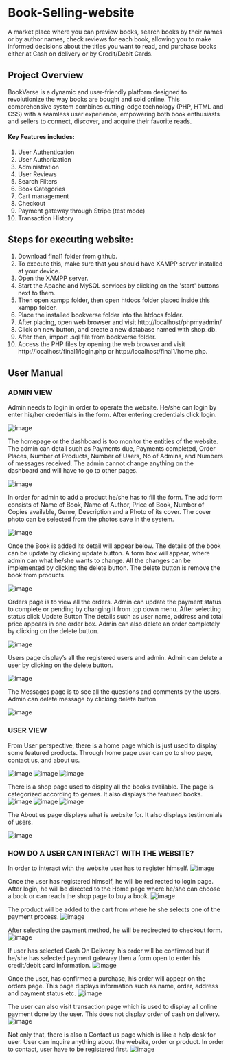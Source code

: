 # Book-Selling-website
A market place where you can preview books, search books by their names or by author names, check reviews for each book, allowing you to make informed decisions about the titles you want to read, and purchase books either at Cash on delivery or by Credit/Debit Cards.

## Project Overview
BookVerse is a dynamic and user-friendly platform designed to revolutionize the way books are bought and sold online. This comprehensive system combines cutting-edge technology (PHP, HTML and CSS) with a seamless user experience, empowering both book enthusiasts and sellers to connect, discover, and acquire their favorite reads.
#### Key Features includes:
1. User Authentication
2. User Authorization
3. Administration
4. User Reviews
5. Search Filters
6. Book Categories
7. Cart management
8. Checkout
9. Payment gateway through Stripe (test mode)
10. Transaction History

## Steps for executing website:
1. Download final1 folder from github.
2. To execute this, make sure that you should have XAMPP server installed at your device.
3. Open the XAMPP server.
4. Start the Apache and MySQL services by clicking on the 'start' buttons next to them.
5. Then open xampp folder, then open htdocs folder placed inside this xampp folder.
6. Place the installed bookverse folder into the htdocs folder.
7. After placing, open web browser and visit http://localhost/phpmyadmin/
8. Click on new button, and create a new database named with shop_db.
9. After then, import .sql file from bookverse folder.
10. Access the PHP files by opening the web browser and visit http://localhost/final1/login.php or http://localhost/final1/home.php.

## User Manual
### ADMIN VIEW 

Admin needs to login in order to operate the website.
He/she can login by enter his/her credentials in the form.
After entering credentials click login.

![image](https://github.com/FarihaArif/Book-Selling-website/assets/114657374/e389b330-e752-4833-9126-60985a6c6932)

The homepage or the dashboard is too monitor the entities of the website.
The admin can detail such as Payments due, Payments completed, Order Places, Number of Products, Number of Users, No of Admins, and Numbers of messages received. The admin cannot change anything on the dashboard and will have to go to other pages.

![image](https://github.com/FarihaArif/Book-Selling-website/assets/114657374/6fe72e53-1e3c-468d-a04b-661f11250ca2)

In order for admin to add a product he/she has to fill the form.
The add form consists of Name of Book, Name of Author, Price of Book, Number of Copies available, Genre, Description and a Photo of its cover.
The cover photo can be selected from the photos save in the system.

![image](https://github.com/FarihaArif/Book-Selling-website/assets/114657374/25543f3f-b698-4d79-9137-15e61e81524e)

Once the Book is added its detail will appear below.
The details of the book can be update by clicking update button.
A form box will appear, where admin can what he/she wants to change.
All the changes can be implemented by clicking the delete button.
The delete button is remove the book from products.

![image](https://github.com/FarihaArif/Book-Selling-website/assets/114657374/141537ce-b481-4598-b51f-276bfc160403)

Orders page is to view all the orders.
Admin can update the payment status to complete or pending by changing it from top down menu.
After selecting status click Update Button
The details such as user name, address and total price appears in one order box.
Admin can also delete an order completely by clicking on the delete button.

![image](https://github.com/FarihaArif/Book-Selling-website/assets/114657374/5e7822ff-9fef-4715-9292-4c20f5bff346)

Users page display’s all the registered users and admin.
Admin can delete a user by clicking on the delete button.

![image](https://github.com/FarihaArif/Book-Selling-website/assets/114657374/0448224d-d44e-40ad-92c9-42a76c300bf2)

The Messages page is to see all the questions and comments by the users.
Admin can delete message by clicking delete button.

![image](https://github.com/FarihaArif/Book-Selling-website/assets/114657374/9e27ddfc-2eee-46fa-86f6-82fc378e1578)

### USER VIEW 

From User perspective, there is a home page which is just used to display some featured products. Through home page user can go to shop page, contact us, and about us.

![image](https://github.com/FarihaArif/Book-Selling-website/assets/114657374/78dd4d9b-bfc0-4cbd-85d2-f44d55234fbe)
![image](https://github.com/FarihaArif/Book-Selling-website/assets/114657374/22f613be-2421-4759-a759-cd51082068f8)
![image](https://github.com/FarihaArif/Book-Selling-website/assets/114657374/0a178bcd-d22f-418b-bc07-f6bf39ae8933)

There is a shop page used to display all the books available. The page is categorized according to genres. It also displays the featured books.
![image](https://github.com/FarihaArif/Book-Selling-website/assets/114657374/11bba709-4105-4301-b456-a0b680a8e6e9)
![image](https://github.com/FarihaArif/Book-Selling-website/assets/114657374/c3ac9dc4-8bbc-455d-ae1e-a04b0da85a46)
![image](https://github.com/FarihaArif/Book-Selling-website/assets/114657374/243638a5-1c96-4665-abe0-ac1ec2ffe917)

The About us page displays what is website for. It also displays testimonials of users.

![image](https://github.com/FarihaArif/Book-Selling-website/assets/114657374/280a5b3a-1494-42f5-95db-b130eb4182a0)

### HOW DO A USER CAN INTERACT WITH THE WEBSITE?

In order to interact with the website user has to register himself.
![image](https://github.com/FarihaArif/Book-Selling-website/assets/114657374/14bd3d6c-947b-4fca-abcc-f60f1f738cca)

Once the user has registered himself, he will be redirected to login page. After login, he will be directed to the Home page where he/she can choose a book or can reach the shop page to buy a book. 
![image](https://github.com/FarihaArif/Book-Selling-website/assets/114657374/f482dc96-8ca2-44d2-bff1-39ad05c78b08)

The product will be added to the cart from where he she selects one of the payment process.
![image](https://github.com/FarihaArif/Book-Selling-website/assets/114657374/3461ea75-a220-4ac3-bca1-5f1d2f40f957)

After selecting the payment method, he will be redirected to checkout form.
![image](https://github.com/FarihaArif/Book-Selling-website/assets/114657374/90afb788-66ab-49fa-b9c0-6fe3ed41c6fe)

If user has selected Cash On Delivery, his order will be confirmed but if he/she has selected payment gateway then a form open to enter his credit/debit card information.
![image](https://github.com/FarihaArif/Book-Selling-website/assets/114657374/cb5186a2-a8f7-424e-a8de-1cc2806b2afd)

Once the user, has confirmed a purchase, his order will appear on the orders page. This page displays information such as name, order, address and payment status etc.
![image](https://github.com/FarihaArif/Book-Selling-website/assets/114657374/93832e50-3793-4997-9764-466f2797f071)

The user can also visit transaction page which is used to display all online payment done by the user. This does not display order of cash on delivery.
![image](https://github.com/FarihaArif/Book-Selling-website/assets/114657374/3058f628-78c3-43e4-a492-4cd95a200e04)

Not only that, there is also a Contact us page which is like a help desk for user. User can inquire anything about the website, order or product. In order to contact, user have to be registered first.
![image](https://github.com/FarihaArif/Book-Selling-website/assets/114657374/7ba43e90-f62f-4ffe-ac9b-f212dc2f2b45)
















